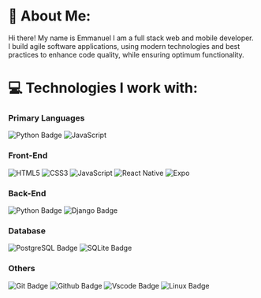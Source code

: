 # 💫 About Me:
Hi there! My name is Emmanuel I am a full stack web and mobile developer. I build agile software applications, using modern technologies and best practices to enhance code quality, while ensuring optimum functionality.  


# 💻 Technologies I work with:
### Primary Languages
  ![Python Badge](https://img.shields.io/badge/python-%23008080.svg?style=for-the-badge&logo=python&logoColor=%23FFFFFF)
  ![JavaScript](https://img.shields.io/badge/javascript-%23323330.svg?style=for-the-badge&logo=javascript&logoColor=%23F7DF1E)

### Front-End
  ![HTML5](https://img.shields.io/badge/html5-%23E34F26.svg?style=for-the-badge&logo=html5&logoColor=white) 
  ![CSS3](https://img.shields.io/badge/css3-%231572B6.svg?style=for-the-badge&logo=css3&logoColor=white) 
  ![JavaScript](https://img.shields.io/badge/javascript-%23323330.svg?style=for-the-badge&logo=javascript&logoColor=%23F7DF1E) 
  ![React Native](https://img.shields.io/badge/react_native-%2320232a.svg?style=for-the-badge&logo=react&logoColor=%2361DAFB)
  ![Expo](https://img.shields.io/badge/expo-black.svg?style=for-the-badge&logo=expo&logoColor=white)

### Back-End 
   ![Python Badge](https://img.shields.io/badge/python-%23008080.svg?style=for-the-badge&logo=python&logoColor=%23FFFFFF)
   ![Django Badge](https://img.shields.io/badge/django-%2304AA51.svg?style=for-the-badge&logo=django&logoColor=%23FFFFFF)

### Database
  ![PostgreSQL Badge](https://img.shields.io/badge/PostgreSQL-%23336791.svg?style=for-the-badge&logo=postgresql&logoColor=%23FFFFFF)
  ![SQLite Badge](https://img.shields.io/badge/SQLite-white.svg?style=for-the-badge&logo=sqlite&logoColor=blue)

### Others
  ![Git Badge](https://img.shields.io/badge/Git-orange.svg?style=for-the-badge&logo=git&logoColor=%23FFFFFF)
  ![Github Badge](https://img.shields.io/badge/Github-black.svg?style=for-the-badge&logo=github&logoColor=%23FFFFFF)
  ![Vscode Badge](https://img.shields.io/badge/Vscode-orange.svg?style=for-the-badge&logo=vscode&logoColor=%23FFFFFF)
  ![Linux Badge](https://img.shields.io/badge/Linux-black.svg?style=for-the-badge&logo=linux&logoColor=%23FFFFFF)

<!--### Hosting
  ![Railway Hosting Badge](https://img.shields.io/badge/Railway-%237952B3.svg?style=for-the-badge&logo=railway&logoColor=%23FFFFFF)
  ![Vercel](https://img.shields.io/badge/vercel-%23000000.svg?style=for-the-badge&logo=vercel&logoColor=white)
  ![Render Hosting Badge](https://img.shields.io/badge/Render-%2343853D.svg?style=for-the-badge&logo=render&logoColor=%23FFFFFF)-->
